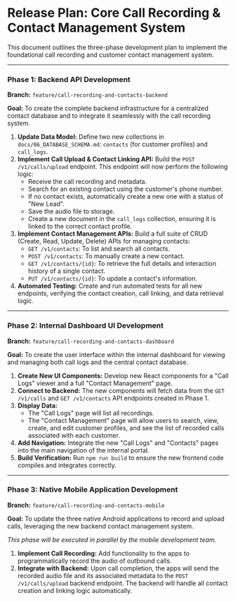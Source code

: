 # Release Plan: Core Call Recording & Contact Management System

This document outlines the three-phase development plan to implement the foundational call recording and customer contact management system.

---

### **Phase 1: Backend API Development**

**Branch:** `feature/call-recording-and-contacts-backend`

**Goal:** To create the complete backend infrastructure for a centralized contact database and to integrate it seamlessly with the call recording system.

1.  **Update Data Model:** Define two new collections in `docs/06_DATABASE_SCHEMA.md`: `contacts` (for customer profiles) and `call_logs`.
2.  **Implement Call Upload & Contact Linking API:** Build the `POST /v1/calls/upload` endpoint. This endpoint will now perform the following logic:
    *   Receive the call recording and metadata.
    *   Search for an existing contact using the customer's phone number.
    *   If no contact exists, automatically create a new one with a status of "New Lead".
    *   Save the audio file to storage.
    *   Create a new document in the `call_logs` collection, ensuring it is linked to the correct contact profile.
3.  **Implement Contact Management APIs:** Build a full suite of CRUD (Create, Read, Update, Delete) APIs for managing contacts:
    *   `GET /v1/contacts`: To list and search all contacts.
    *   `POST /v1/contacts`: To manually create a new contact.
    *   `GET /v1/contacts/{id}`: To retrieve the full details and interaction history of a single contact.
    *   `PUT /v1/contacts/{id}`: To update a contact's information.
4.  **Automated Testing:** Create and run automated tests for all new endpoints, verifying the contact creation, call linking, and data retrieval logic.

---

### **Phase 2: Internal Dashboard UI Development**

**Branch:** `feature/call-recording-and-contacts-dashboard`

**Goal:** To create the user interface within the internal dashboard for viewing and managing both call logs and the central contact database.

1.  **Create New UI Components:** Develop new React components for a "Call Logs" viewer and a full "Contact Management" page.
2.  **Connect to Backend:** The new components will fetch data from the `GET /v1/calls` and `GET /v1/contacts` API endpoints created in Phase 1.
3.  **Display Data:**
    *   The "Call Logs" page will list all recordings.
    *   The "Contact Management" page will allow users to search, view, create, and edit customer profiles, and see the list of recorded calls associated with each customer.
4.  **Add Navigation:** Integrate the new "Call Logs" and "Contacts" pages into the main navigation of the internal portal.
5.  **Build Verification:** Run `npm run build` to ensure the new frontend code compiles and integrates correctly.

---

### **Phase 3: Native Mobile Application Development**

**Branch:** `feature/call-recording-and-contacts-mobile`

**Goal:** To update the three native Android applications to record and upload calls, leveraging the new backend contact management system.

*This phase will be executed in parallel by the mobile development team.*

1.  **Implement Call Recording:** Add functionality to the apps to programmatically record the audio of outbound calls.
2.  **Integrate with Backend:** Upon call completion, the apps will send the recorded audio file and its associated metadata to the `POST /v1/calls/upload` backend endpoint. The backend will handle all contact creation and linking logic automatically.